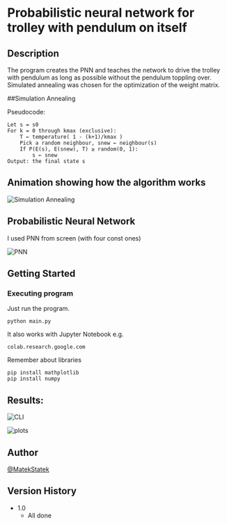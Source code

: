 # Probabilistic neural network for trolley with pendulum on itself

## Description

The program creates the PNN and teaches the network to drive the trolley with pendulum as long as possible without the pendulum toppling over. Simulated annealing was chosen for the optimization of the weight matrix.

##Simulation Annealing

Pseudocode:
```
Let s = s0
For k = 0 through kmax (exclusive):
	T ← temperature( 1 - (k+1)/kmax )
	Pick a random neighbour, snew ← neighbour(s)
	If P(E(s), E(snew), T) ≥ random(0, 1):
		s ← snew
Output: the final state s
```

## Animation showing how the algorithm works

![Simulation Annealing](https://upload.wikimedia.org/wikipedia/commons/d/d5/Hill_Climbing_with_Simulated_Annealing.gif)


## Probabilistic Neural Network

I used PNN from screen (with four const ones)

![PNN](https://gcdnb.pbrd.co/images/WC49nmW1VC67.png?o=1)


## Getting Started

### Executing program

Just run the program. 
```
python main.py
```
It also works with Jupyter Notebook e.g.
```
colab.research.google.com
```

Remember about libraries
```
pip install mathplotlib
pip install numpy
```

## Results:
![CLI](https://i.ibb.co/mHGg8G2/result-cli.jpg)

![plots](https://i.ibb.co/51rT0Px/result-plots.jpg)


## Author

[@MatekStatek](https://twitter.com/matekstatek)

## Version History

* 1.0
    * All done
